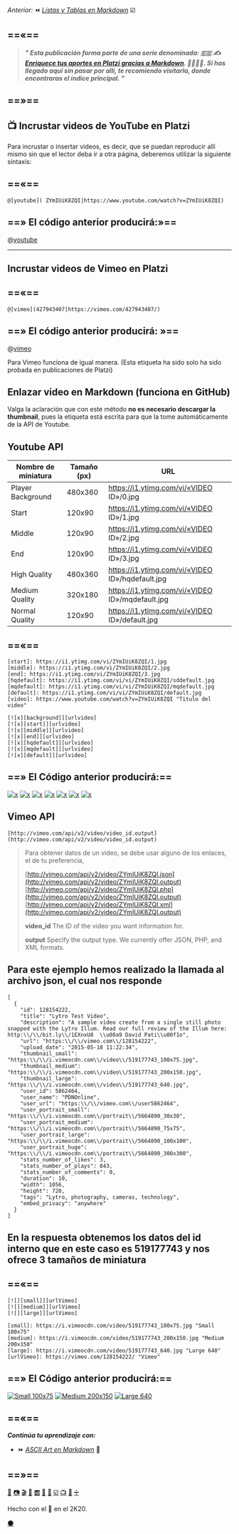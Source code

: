 

_Anterior:_ ⏪ [_Listas y Tablas en Markdown_](https://platzi.com/comunidad/listas-y-tablas-en-markdown) ☑️

==«==
---
 
 
> _**" Esta publicación forma parte de una serie denominada: 🇪🇸 ✍️ [Enriquece tus aportes en Platzi gracias a Markdown](https://platzi.com/blog/enriquece-tus-aportes-en-platzi-gracias-a-markdown/). 👨‍🎨👩‍🎨. Si has llegado aquí sin pasar por allí, te recomiendo visitarla, donde encontraras el índice principal. "**_


==»==
---

## 📺 Incrustar videos de YouTube en Platzi 

Para incrustar o insertar videos, es decir, que se puedan reproducir allí mismo sin que el lector deba ir a otra página, deberemos utilizar la siguiente sintaxis:

==«==
---

`@[youtube]( ZYmIUiK8ZQI|https://www.youtube.com/watch?v=ZYmIUiK8ZQI)`



==» El código anterior producirá:»==
---

  @[youtube]( ZYmIUiK8ZQI|https://www.youtube.com/watch?v=ZYmIUiK8ZQI)


---



## Incrustar videos de Vimeo en Platzi 

==«==
---

`@[vimeo](427943407|https://vimeo.com/427943407/)`



==» El código anterior producirá: »==
---



@[vimeo](128154222|https://vimeo.com/128154222/)

Para Vimeo funciona de igual manera. (Esta etiqueta ha sido solo ha sido probada en publicaciones de Platzi)



## Enlazar video en Markdown (funciona en GitHub)

Valga la aclaración que con este método **no es necesario descargar la thumbnail**, pues la etiqueta está escrita para que la tome automáticamente de la API de Youtube.




## Youtube API

| Nombre de miniatura      | Tamaño (px) | URL                                              |
|---------------------|-----------|--------------------------------------------------|
| Player Background   | 480x360   | https://i1.ytimg.com/vi/«VIDEO ID»/0.jpg         |
| Start               | 120x90    | https://i1.ytimg.com/vi/«VIDEO ID»/1.jpg         |
| Middle              | 120x90    | https://i1.ytimg.com/vi/«VIDEO ID»/2.jpg         |
| End                 | 120x90    | https://i1.ytimg.com/vi/«VIDEO ID»/3.jpg         |
| High Quality        | 480x360   | https://i1.ytimg.com/vi/«VIDEO ID»/hqdefault.jpg |
| Medium Quality      | 320x180   | https://i1.ytimg.com/vi/«VIDEO ID»/mqdefault.jpg |
| Normal Quality      | 120x90    | https://i1.ytimg.com/vi/«VIDEO ID»/default.jpg 



==«==
---

````[background]: https://i1.ytimg.com/vi/ZYmIUiK8ZQI/0.jpg "background"
[start]: https://i1.ytimg.com/vi/ZYmIUiK8ZQI/1.jpg
[middle]: https://i1.ytimg.com/vi/ZYmIUiK8ZQI/2.jpg
[end]: https://i1.ytimg.com/vi/ZYmIUiK8ZQI/3.jpg
[hqdefault]: https://i1.ytimg.com/vi/vi/ZYmIUiK8ZQI/sddefault.jpg
[mqdefault]: https://i1.ytimg.com/vi/vi/ZYmIUiK8ZQI/mqdefault.jpg
[default]: https://i1.ytimg.com/vi/vi/ZYmIUiK8ZQI/default.jpg
[video]: https://www.youtube.com/watch?v=ZYmIUiK8ZQI "Titulo del video"

[![x][background]][urlvideo]
[![x][start]][urlvideo]
[![x][middle]][urlvideo]
[![x][end]][urlvideo]
[![x][hqdefault]][urlvideo]
[![x][mqdefault]][urlvideo]
[![x][default]][urlvideo]
````




==» El Código anterior producirá:==
---


[background]: https://i1.ytimg.com/vi/ZYmIUiK8ZQI/0.jpg "background"
[start]: https://i1.ytimg.com/vi/ZYmIUiK8ZQI/1.jpg "start"
[middle]: https://i1.ytimg.com/vi/ZYmIUiK8ZQI/2.jpg "middle"
[end]: https://i1.ytimg.com/vi/ZYmIUiK8ZQI/3.jpg "end"
[hqdefault]: https://i1.ytimg.com/vi/vi/ZYmIUiK8ZQI/sddefault.jpg "hqdefault"
[mqdefault]: https://i1.ytimg.com/vi/vi/ZYmIUiK8ZQI/mqdefault.jpg "mqdefault"
[default]: https://i1.ytimg.com/vi/vi/ZYmIUiK8ZQI/default.jpg "default"
[urlvideo]: https://www.youtube.com/watch?v=ZYmIUiK8ZQI "Titulo del video"

[![x][background]][urlvideo]
[![x][start]][urlvideo]
[![x][middle]][urlvideo]
[![x][end]][urlvideo]
[![x][hqdefault]][urlvideo]
[![x][mqdefault]][urlvideo]
[![x][default]][urlvideo]



## Vimeo API

`[http://vimeo.com/api/v2/video/video_id.output](http://vimeo.com/api/v2/video/video_id.output)`

> Para obtener datos de un video, se debe usar alguno de los enlaces, el de tu preferencia, 
> 
> [http://vimeo.com/api/v2/video/ZYmIUiK8ZQI.json](http://vimeo.com/api/v2/video/ZYmIUiK8ZQI.output)
> [http://vimeo.com/api/v2/video/ZYmIUiK8ZQI.php](http://vimeo.com/api/v2/video/ZYmIUiK8ZQI.output)
> [http://vimeo.com/api/v2/video/ZYmIUiK8ZQI.xml](http://vimeo.com/api/v2/video/ZYmIUiK8ZQI.output)
> 
> **video_id** The ID of the video you want information for.
> 
> **output** Specify the output type. We currently offer JSON, PHP, and XML formats.

Para este ejemplo hemos realizado la llamada al archivo json, el cual nos responde
---
````
[
  {
    "id": 128154222,
    "title": "Lytro Test Video",
    "description": "A sample video create from a single still photo snapped with the Lytro Illum. Read our full review of the Illum here: http:\\/\\/bit.ly\\/1EXnxU8  \\u00a9 David Pati\\u00f1o",
    "url": "https:\\/\\/vimeo.com\\/128154222",
    "upload_date": "2015-05-18 11:22:34",
    "thumbnail_small": "https:\\/\\/i.vimeocdn.com\\/video\\/519177743_100x75.jpg",
    "thumbnail_medium": "https:\\/\\/i.vimeocdn.com\\/video\\/519177743_200x150.jpg",
    "thumbnail_large": "https:\\/\\/i.vimeocdn.com\\/video\\/519177743_640.jpg",
    "user_id": 5862464,
    "user_name": "PDNOnline",
    "user_url": "https:\\/\\/vimeo.com\\/user5862464",
    "user_portrait_small": "https:\\/\\/i.vimeocdn.com\\/portrait\\/5664890_30x30",
    "user_portrait_medium": "https:\\/\\/i.vimeocdn.com\\/portrait\\/5664890_75x75",
    "user_portrait_large": "https:\\/\\/i.vimeocdn.com\\/portrait\\/5664890_100x100",
    "user_portrait_huge": "https:\\/\\/i.vimeocdn.com\\/portrait\\/5664890_300x300",
    "stats_number_of_likes": 3,
    "stats_number_of_plays": 843,
    "stats_number_of_comments": 0,
    "duration": 10,
    "width": 1056,
    "height": 720,
    "tags": "Lytro, photography, cameras, technology",
    "embed_privacy": "anywhere"
  }
]
````


En la respuesta obtenemos los datos del id interno que en este caso es 519177743 y nos ofrece 3 tamaños de miniatura
---

==«==
---

````
[![][small]][urlVimeo]
[![][medium]][urlVimeo]
[![][large]][urlVimeo]

[small]: https://i.vimeocdn.com/video/519177743_100x75.jpg "Small 100x75"
[medium]: https://i.vimeocdn.com/video/519177743_200x150.jpg "Medium 200x150"
[large]: https://i.vimeocdn.com/video/519177743_640.jpg "Large 640"
[urlVimeo]: https://vimeo.com/128154222/ "Vimeo"
````





==» El Código anterior producirá:==
---

[![][small]][urlVimeo]
[![][medium]][urlVimeo]
[![][large]][urlVimeo]

[small]: https://i.vimeocdn.com/video/519177743_100x75.jpg "Small 100x75"
[medium]: https://i.vimeocdn.com/video/519177743_200x150.jpg "Medium 200x150"
[large]: https://i.vimeocdn.com/video/519177743_640.jpg "Large 640"
[urlVimeo]: https://vimeo.com/128154222/ "Vimeo"




==«==
---

**_Continúa tu aprendizaje con:_**

* ⏩ [_ASCII Art en Markdown_](https://platzi.com/comunidad/ascii-art-en-markdown) 🔣

==»==
---
[📖](https://platzi.com/comunidad/textos-en-markdown/ "Textos en Markdown")  [📷](https://platzi.com/comunidad/imagenes-en-markdown/ "Imágenes en Markdown") [🎬](https://platzi.com/comunidad/animaciones-en-markdown/ "Animaciones en Markdown") [🍕](https://platzi.com/comunidad/emojis-en-markdown/ "Emojis en Markdown") [🆎](https://platzi.com/comunidad/variables-en-markdown/ "Variables en Markdown") [🔲](https://platzi.com/comunidad/botones-en-markdown/ "Botones en Markdown")  [🌈](https://platzi.com/comunidad/colores-en-markdown/ "Colores en Markdown")  [☑️](https://platzi.com/comunidad/listas-y-tablas-en-markdown/ "Listas y Tablas en Markdown")  [📺](https://platzi.com/comunidad/videos-de-youtube-y-vimeo-en-markdown/ "Videos de Youtube y Vimeo en Markdown")  [🔣](https://platzi.com/comunidad/ascii-art-en-markdown/ "ASCII Art en Markdown")  [➗](https://platzi.com/comunidad/bonus-formulas-matematicas-en-markdown "Bonus: Fórmulas matemáticas en Markdown")


Hecho con el 💚 en el 2K20. 


[⚫](https://drive.google.com/file/d/1h16rAeXarsKPAsRF_umqgdilpb3dGrbL/view?usp=sharing  "Código fuente de esta página") 
